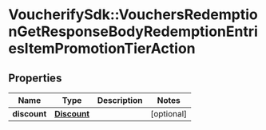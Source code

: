 # VoucherifySdk::VouchersRedemptionGetResponseBodyRedemptionEntriesItemPromotionTierAction

## Properties

| Name | Type | Description | Notes |
| ---- | ---- | ----------- | ----- |
| **discount** | [**Discount**](Discount.md) |  | [optional] |

